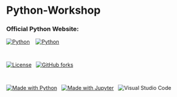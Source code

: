 # Python-Workshop

### Official Python Website:

[![Python](https://img.shields.io/badge/python_Official_Website-3670A0?style=for-the-badge&logo=python&logoColor=ffdd54)](https://python.org) &nbsp;&nbsp;
[![Python](https://img.shields.io/badge/python_Official_Documentation-3670A0?style=for-the-badge&logo=python&logoColor=ffdd54)](https://python.org) &nbsp;

<br>

[![License](https://img.shields.io/static/v1?label=License&message=MIT&color=red)](https://github.com/huggingface/diffusion-models-class/blob/main/LICENSE) &nbsp;
[![GitHub forks](https://img.shields.io/github/forks/dhakalnirajan/Python-Workshop.svg?style=social&label=Fork&maxAge=2592000)](https://github.com/dhakalnirajan/Python-Workshop) &nbsp;

<br>

[![Made with Python](https://img.shields.io/badge/Made%20with-Python-red?style=flat-square&logo=Python)](https://www.python.org/) &nbsp;
[![Made with Jupyter](https://img.shields.io/badge/Made%20with-Jupyter-red?style=flat-square&logo=Jupyter)](https://jupyter.org/try) &nbsp;
![Visual Studio Code](https://img.shields.io/badge/Visual%20Studio%20Code-0078d7.svg?style=flat-square&logo=visual-studio-code&logoColor=white)

